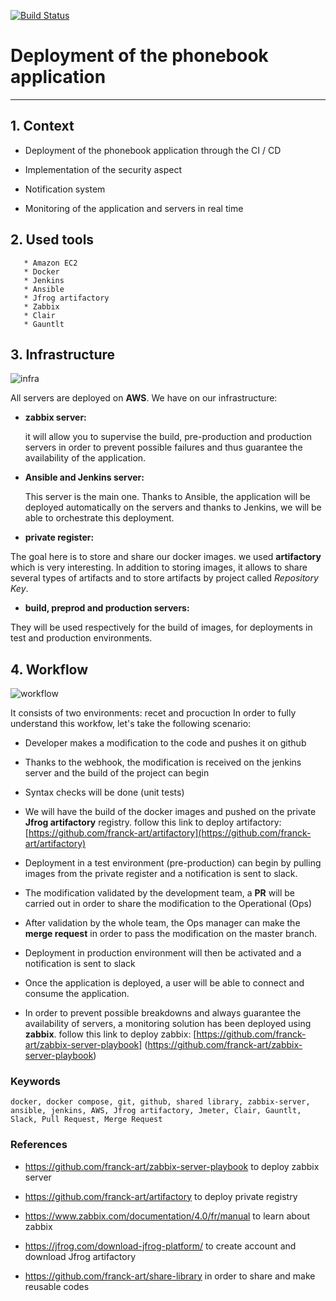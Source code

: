 [![Build Status](http://34.204.91.44:8080/buildStatus/icon?job=phonebook)](http://34.204.91.44:8080/job/phonebook/)
# Deployment of the phonebook application

___________________________________________________

## 1. **Context**
   
   * Deployment of the phonebook application through the CI / CD
   
   * Implementation of the security aspect
   
   * Notification system
   
   * Monitoring of the application and servers in real time

## 2. **Used tools**
   
       * Amazon EC2                                       
       * Docker
       * Jenkins 
       * Ansible                                         
       * Jfrog artifactory
       * Zabbix                                           
       * Clair                                           
       * Gauntlt

## 3. **Infrastructure**
   
  ![infra](https://user-images.githubusercontent.com/58075364/89910686-d75c3600-dbf0-11ea-93b7-3b40a98b720e.png)

All servers are deployed on **AWS**.
We have on our infrastructure:

- **zabbix server:**

  it will allow you to supervise the build, pre-production and production servers in order to prevent possible failures and thus guarantee the availability of the application.

- **Ansible and Jenkins server:**
  
  This server is the main one. Thanks to Ansible, the application will be deployed automatically on the servers and thanks to Jenkins, we will be able to orchestrate this deployment.

- **private register:**

The goal here is to store and share our docker images. we used **artifactory** which is very interesting. In addition to storing images, it allows to share several types of artifacts and to store artifacts by project called *Repository Key*.

- **build, preprod and production servers:**

They will be used respectively for the build of images, for deployments in test and production environments.

## 4. **Workflow**

![workflow](https://user-images.githubusercontent.com/58075364/89910947-24400c80-dbf1-11ea-9a7a-2df4e519e517.png)

It consists of two environments: recet and procuction
In order to fully understand this workfow, let's take the following scenario:

- Developer makes a modification to the code and pushes it on github

- Thanks to the webhook, the modification is received on the jenkins server and the build of the project can begin

- Syntax checks will be done (unit tests)

- We will have the build of the docker images and pushed on the private **Jfrog artifactory** registry. follow this link to deploy artifactory:
  [https://github.com/franck-art/artifactory](https://github.com/franck-art/artifactory)

- Deployment in a test environment (pre-production) can begin by pulling images from the private register and a notification is sent to slack.

- The modification validated by the development team, a **PR** will be carried out in order to share the modification to the Operational (Ops)

- After validation by the whole team, the Ops manager can make the **merge request** in order to pass the modification on the master branch.

- Deployment in production environment will then be activated and a notification is sent to slack

- Once the application is deployed, a user will be able to connect and consume the application.

- In order to prevent possible breakdowns and always guarantee the availability of servers, a monitoring solution has been deployed using **zabbix**. follow this link to deploy zabbix: [https://github.com/franck-art/zabbix-server-playbook] (https://github.com/franck-art/zabbix-server-playbook)

### Keywords

```
docker, docker compose, git, github, shared library, zabbix-server, ansible, jenkins, AWS, Jfrog artifactory, Jmeter, Clair, Gauntlt, Slack, Pull Request, Merge Request
```

### References

* https://github.com/franck-art/zabbix-server-playbook  to deploy zabbix server

* https://github.com/franck-art/artifactory to deploy private registry

* https://www.zabbix.com/documentation/4.0/fr/manual to learn about zabbix

* https://jfrog.com/download-jfrog-platform/ to create account and download Jfrog artifactory

* https://github.com/franck-art/share-library in order to share and make reusable codes
